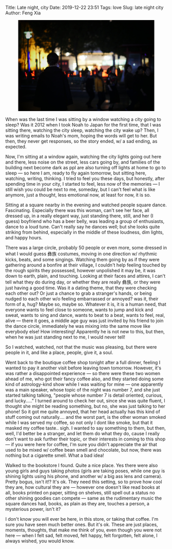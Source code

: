 Title: Late night, city
Date: 2019-12-22 23:51
Tags: love
Slug: late night city
Author: Feng Xia

<figure class="col s12">
  <img src="images/square%20dance.jpg"/>
</figure>

When was the last time I was sitting by a window watching a city going
to sleep? Was it 2012 when I took Noah to Japan for the first time,
that I was sitting there, watching the city sleep, watching the city
wake up? Then, I was writing emails to Noah's mom, hoping the words
will get to her. But then, they never get responses, so the story
ended, w/ a sad ending, as expected.

Now, I'm sitting at a window again, watching the city lights going out
here and there, less noise on the street, less cars going by, and
families of the building next become dark as ppl are also turning off
lights at home to go to sleep &mdash; so here I am, ready to fly again
tomorrow, but sitting here, watching, writing, thinking. I tried to
feel you these days, but honestly, after spending time in your city, I
started to feel, less now of the memories &mdash; I still wish you
could be next to me, someday, but I can't feel what is like anymore,
just a thought, less emotional now, at least for now, it is so.

Sitting at a square nearby in the evening and watched people square
dance. Fascinating. Especially there was this woman, can't see her
face, all dressed up, in a really elegant way, just standing there,
still, and her (I guess) boyfriend who has a beer belly, was leading a
group of enthusiasts, dance to a loud tune. Can't really say he dances
well; but she looks quite striking from behind, especially in the
middle of these loudness, dim lights, and happy hours.

There was a large circle, probably 50 people or even more, some
dressed in what I would guess 彝族 costumes, moving in one direction
w/ rhythmic kicks, beats, and some singings. Watching them going by as
if they were gathering around a bonfire at their village, I couldn't
help feeling touched by the rough spirits they possessed, however
unpolished it may be, it was down to earth, plain, and
touching. Looking at their faces and attires, I can't tell what they
do during day, or whether they are really  彝族, or they were just
having a good time. Was it a dating theme, that they were checking
each other out? Or just a chance to grab a stranger's hands, or being
nudged to each other w/o feeling embarrassed or annoyed? was it, their
form of a, hug? Maybe so, maybe so. Whatever it is, it is a human
need, that everyone wants to feel close to someone, wants to jump and
kick and sweat, wants to sing and dance, wants to beat to a beat,
wants to feel, real, alive &mdash; there it goes, a middle age guy was
just invited by his friend to join the dance circle, immediately he
was mixing into the same move like everybody else! How interesting!
Apparently he is not new to this, but then, when he was just standing
next to me, I would never tell!

So I watched, watched, not that the music was pleasing, but there were
people in it, and like a place, people, give it, a soul.

Went back to the boutique coffee shop tonight after a full dinner,
feeling I wanted to pay it another visit before leaving town
tomorrow. However, it's was rather a disappointed experience &mdash;
so there were these two women ahead of me, who got their fancy coffee
also, and they started doing some kind of astrology-kind show while I
was waiting for mine &mdash; one apparently was a main speaker, whose
topic of the night was number 7, and she just started talking talking,
"people whose number 7 is detail oriented, curious, and lucky....." I
turned around to check her out, since she was quite fluent, I thought
she might be reading something, but no, she was just talking to her
phone! So it got me quite annoyed, that her head actually has this
kind of stuff coming out naturally.... and the worst part, is the
other woman smoked while I was served my coffee, so not only I dont
like smoke, but that it masked my coffee taste.. sigh. I wanted to say
something to them, but then, well, I'd better be a stranger, and let
them do what they do, cause I really don't want to ask further their
topic, or their interests in coming to this shop &mdash; if you were
here for coffee, I'm sure you didn't appreciate the air that used to
be mixed w/ coffee bean smell and chocolate, but now, there was
nothing but a cigarette smell. What a bad idea!

Walked to the bookstore I found. Quite a nice place. Yes there were
also young girls and guys taking photos (girls are taking poses, while
one guy is shining lights using his phone, and another w/ a big ass
lens and camera). Pretty bogus, isn't it!? It's ok. They need this
setting, so to prove how cool they are, how cultural they are &mdash;
however one doesn't like read books at all, books printed on paper,
sitting on shelves, still spell out a status no other shining goodies
can compete &mdash; same as the rudimentary music the square dances
had, books, as plain as they are, touches a person, a mysterious
power, isn't it?

I don't know you will ever be here, in this store, or taking that
coffee. I'm sure you have seen much better ones. But it's ok. These
are just places, moments, thoughts, that make me think of you, even
though you were not here &mdash; when I felt sad, felt moved, felt
happy, felt forgotten, felt alone, I always wished, you would know.

